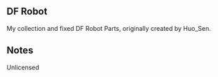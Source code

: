 ## DF Robot

My collection and fixed DF Robot Parts, originally created by Huo_Sen.

## Notes

Unlicensed
